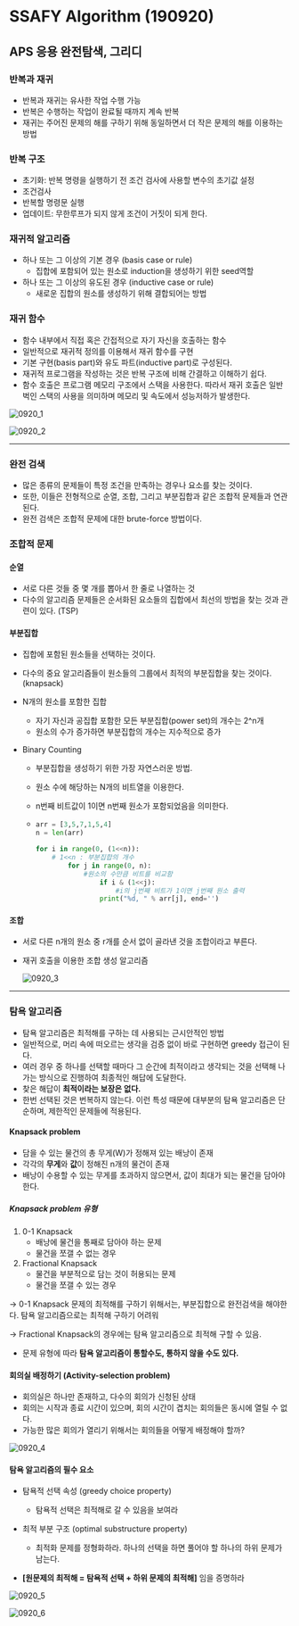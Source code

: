 # SSAFY Algorithm (190920)

## APS 응용 완전탐색, 그리디

### 반복과 재귀

- 반복과 재귀는 유사한 작업 수행 가능
- 반복은 수행하는 작업이 완료될 때까지 계속 반복
- 재귀는 주어진 문제의 해를 구하기 위해 동일하면서 더 작은 문제의 해를 이용하는 방법



### 반복 구조

- 초기화: 반복 명령을 실행하기 전 조건 검사에 사용할 변수의 초기값 설정
- 조건검사
- 반복할 명령문 실행
- 업데이트: 무한루프가 되지 않게 조건이 거짓이 되게 한다.



### 재귀적 알고리즘

- 하나 또는 그 이상의 기본 경우 (basis case or rule)
  - 집합에 포함되어 있는 원소로 induction을 생성하기 위한 seed역할
- 하나 또는 그 이상의 유도된 경우 (inductive case or rule)
  - 새로운 집합의 원소를 생성하기 위해 결합되어는 방법



### 재귀 함수

- 함수 내부에서 직접 혹은 간접적으로 자기 자신을 호출하는 함수
- 일반적으로 재귀적 정의를 이용해서 재귀 함수를 구현
- 기본 구현(basis part)와 유도 파트(inductive part)로 구성된다.
- 재귀적 프로그램을 작성하는 것은 반복 구조에 비해 간결하고 이해하기 쉽다.
- 함수 호출은 프로그램 메모리 구조에서 스택을 사용한다. 따라서 재귀 호출은 일반벅인 스택의 사용을 의미하며 메모리 및 속도에서 성능저하가 발생한다.

![0920_1](./img/0920_1.jpg)

![0920_2](./img/0920_2.jpg)

---

### 완전 검색

- 많은 종류의 문제들이 특정 조건을 만족하는 경우나 요소를 찾는 것이다.
- 또한, 이들은 전형적으로 순열, 조합, 그리고 부분집합과 같은 조합적 문제들과 연관된다.
- 완전 검색은 조합적 문제에 대한 brute-force 방법이다.



### 조합적 문제

#### 순열

- 서로 다른 것들 중 몇 개를 뽑아서 한 줄로 나열하는 것
- 다수의 알고리즘 문제들은 순서화된 요소들의 집합에서 최선의 방법을 찾는 것과 관련이 있다. (TSP)



#### 부분집합

- 집합에 포함된 원소들을 선택하는 것이다.
- 다수의 중요 알고리즘들이 원소들의 그룹에서 최적의 부분집합을 찾는 것이다. (knapsack)
- N개의 원소를 포함한 집합
  - 자기 자신과 공집합 포함한 모든 부분집합(power set)의 개수는 2^n개
  - 원소의 수가 증가하면 부분집합의 개수는 지수적으로 증가

- Binary Counting

  - 부분집합을 생성하기 위한 가장 자연스러운 방법.

  - 원소 수에 해당하는 N개의 비트열을 이용한다.

  - n번째 비트값이 1이면 n번째 원소가 포함되었음을 의미한다.

  - ```python
    arr = [3,5,7,1,5,4]
    n = len(arr)
    
    for i in range(0, (1<<n)):
    	# 1<<n : 부분집합의 개수
    		for j in range(0, n):
    			#원소의 수만큼 비트를 비교함
    				if i & (1<<j):
    					#i의 j번째 비트가 1이면 j번째 원소 출력
    				print("%d, " % arr[j], end='')
    ```

  

#### 조합

- 서로 다른 n개의 원소 중 r개를 순서 없이 골라낸 것을 조합이라고 부른다.

- 재귀 호출을 이용한 조합 생성 알고리즘

  ![0920_3](./img/0920_3.jpg)

---



### 탐욕 알고리즘

- 탐욕 알고리즘은 최적해를 구하는 데 사용되는 근시안적인 방법
- 일반적으로, 머리 속에 떠오르는 생각을 검증 없이 바로 구현하면 greedy 접근이 된다.
- 여러 경우 중 하나를 선택할 때마다 그 순간에 최적이라고 생각되는 것을 선택해 나가는 방식으로 진행하여 최종적인 해답에 도달한다.
- 찾은 해답이 **최적이라는 보장은 없다.**
- 한번 선택된 것은 번복하지 않는다. 이런 특성 때문에 대부분의 탐욕 알고리즘은 단순하며, 제한적인 문제들에 적용된다.



#### Knapsack problem

- 담을 수 있는 물건의 총 무게(W)가 정해져 있는 배낭이 존재
- 각각의 **무게**와 **값**이 정해진 n개의 물건이 존재
- 배낭이 수용할 수 있는 무게를 초과하지 않으면서, 값이 최대가 되는 물건을 담아야 한다.

##### Knapsack problem 유형

1. 0-1 Knapsack
   - 배낭에 물건을 통째로 담아야 하는 문제
   - 물건을 쪼갤 수 없는 경우
2. Fractional Knapsack
   - 물건을 부분적으로 담는 것이 허용되는 문제
   - 물건을 쪼갤 수 있는 경우

-> 0-1 Knapsack 문제의 최적해를 구하기 위해서는, 부분집합으로 완전검색을 해야한다. 탐욕 알고리즘으로는 최적해 구하기 어려워

-> Fractional Knapsack의 경우에는 탐욕 알고리즘으로 최적해 구할 수 있음.

- 문제 유형에 따라 **탐욕 알고리즘이 통할수도, 통하지 않을 수도 있다.**



#### 회의실 배정하기 (Activity-selection problem)

- 회의실은 하나만 존재하고, 다수의 회의가 신청된 상태
- 회의는 시작과 종료 시간이 있으며, 회의 시간이 겹치는 회의들은 동시에 열릴 수 없다.
- 가능한 많은 회의가 열리기 위해서는 회의들을 어떻게 배정해야 할까?

![0920_4](./img/0920_4.jpg)



#### 탐욕 알고리즘의 필수 요소

- 탐욕적 선택 속성 (greedy choice property)
  - 탐욕적 선택은 최적해로 갈 수 있음을 보여라
- 최적 부분 구조 (optimal substructure property)
  - 최적화 문제를 정형화하라. 하나의 선택을 하면 풀어야 할 하나의 하위 문제가 남는다.

- **[원문제의 최적해 = 탐욕적 선택 + 하위 문제의 최적해]** 임을 증명하라



![0920_5](./img/0920_5.jpg)



![0920_6](./img/0920_6.jpg)





